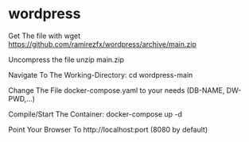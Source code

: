 # wordpress
Get The file with
wget https://github.com/ramirezfx/wordpress/archive/main.zip

Uncompress the file
unzip main.zip

Navigate To The Working-Directory:
cd wordpress-main

Change The File docker-compose.yaml to your needs (DB-NAME, DW-PWD,...)

Compile/Start The Container:
docker-compose up -d

Point Your Browser To http://localhost:port (8080 by default)
